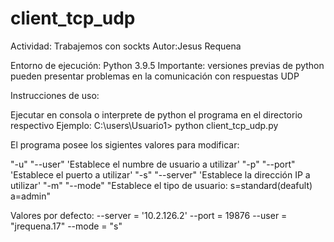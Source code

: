 # client_tcp_udp
 Actividad: Trabajemos con sockts
 Autor:Jesus Requena
 
 Entorno de ejecución:
 Python 3.9.5
 Importante: versiones previas de python pueden presentar problemas en la comunicación con respuestas UDP
 
 Instrucciones de uso: 
 
 Ejecutar en consola o interprete de python el programa en el directorio respectivo
 Ejemplo:
 C:\users\Usuario1> python client_tcp_udp.py
 
 El programa posee los sigientes valores para modificar:
 
   "-u" "--user" 'Establece el numbre de usuario a utilizar'
   "-p" "--port" 'Establece el puerto a utilizar'
   "-s" "--server" 'Establece la dirección IP a utilizar'
   "-m" "--mode" "Establece el tipo de usuario: s=standard(deafult) a=admin"
  
 Valores por defecto:
   --server = '10.2.126.2'
   --port = 19876
   --user = "jrequena.17"
   --mode = "s"
 
 
 
